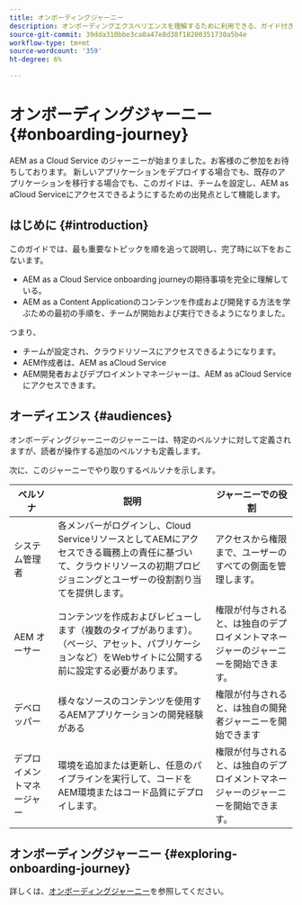 ```yaml
---
title: オンボーディングジャーニー
description: オンボーディングエクスペリエンスを理解するために利用できる、ガイド付きオンボーディングジャーニーの概要については、ここから始めてください。
source-git-commit: 39dda310bbe3ca0a47e8d38f18200351730a5b4e
workflow-type: tm+mt
source-wordcount: '359'
ht-degree: 6%

---
```


# オンボーディングジャーニー {#onboarding-journey}

AEM as a Cloud Service のジャーニーが始まりました。お客様のご参加をお待ちしております。 新しいアプリケーションをデプロイする場合でも、既存のアプリケーションを移行する場合でも、このガイドは、チームを設定し、AEM as aCloud Serviceにアクセスできるようにするための出発点として機能します。

## はじめに {#introduction}

このガイドでは、最も重要なトピックを順を追って説明し、完了時に以下をおこないます。

* AEM as a Cloud Service onboarding journeyの期待事項を完全に理解している。
* AEM as a Content Applicationのコンテンツを作成および開発する方法を学ぶための最初の手順を、チームが開始および実行できるようになりました。

つまり、

* チームが設定され、クラウドリソースにアクセスできるようになります。
* AEM作成者は、AEM as aCloud Service
* AEM開発者およびデプロイメントマネージャーは、AEM as aCloud Serviceにアクセスできます。

## オーディエンス {#audiences}

オンボーディングジャーニーのジャーニーは、特定のペルソナに対して定義されますが、読者が操作する追加のペルソナも定義します。

次に、このジャーニーでやり取りするペルソナを示します。

| ペルソナ | 説明 | ジャーニーでの役割 |
|---|---|---|
| システム管理者 | 各メンバーがログインし、Cloud ServiceリソースとしてAEMにアクセスできる職務上の責任に基づいて、クラウドリソースの初期プロビジョニングとユーザーの役割割り当てを提供します。 | アクセスから権限まで、ユーザーのすべての側面を管理します。 |
| AEM オーサー | コンテンツを作成およびレビューします（複数のタイプがあります）。（ページ、アセット、パブリケーションなど）をWebサイトに公開する前に設定する必要があります。 | 権限が付与されると、は独自のデプロイメントマネージャーのジャーニーを開始できます。 |
| デベロッパー | 様々なソースのコンテンツを使用するAEMアプリケーションの開発経験がある | 権限が付与されると、は独自の開発者ジャーニーを開始できます |
| デプロイメントマネージャー | 環境を追加または更新し、任意のパイプラインを実行して、コードをAEM環境またはコード品質にデプロイします。 | 権限が付与されると、は独自のデプロイメントマネージャーのジャーニーを開始できます。 |

## オンボーディングジャーニー {#exploring-onboarding-journey}

詳しくは、[オンボーディングジャーニー](/help/journey-onboarding/sysadmin/onboarding-journey-overview.md)を参照してください。

